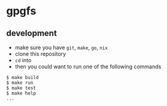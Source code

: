 # gpgfs

## development

- make sure you have `git`, `make`, `go`, `nix`
- clone this repository
- `cd` into
- then you could want to run one of the following commands

```console
$ make build
$ make run
$ make test
$ make help
...
```

